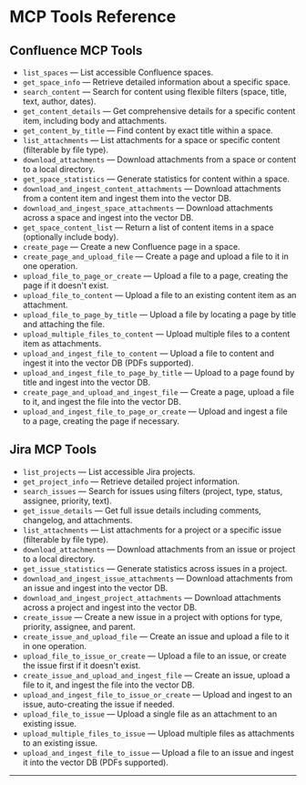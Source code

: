 # MCP Tools Reference

## Confluence MCP Tools

- `list_spaces` — List accessible Confluence spaces.
- `get_space_info` — Retrieve detailed information about a specific space.
- `search_content` — Search for content using flexible filters (space, title, text, author, dates).
- `get_content_details` — Get comprehensive details for a specific content item, including body and attachments.
- `get_content_by_title` — Find content by exact title within a space.
- `list_attachments` — List attachments for a space or specific content (filterable by file type).
- `download_attachments` — Download attachments from a space or content to a local directory.
- `get_space_statistics` — Generate statistics for content within a space.
- `download_and_ingest_content_attachments` — Download attachments from a content item and ingest them into the vector DB.
- `download_and_ingest_space_attachments` — Download attachments across a space and ingest into the vector DB.
- `get_space_content_list` — Return a list of content items in a space (optionally include body).
- `create_page` — Create a new Confluence page in a space.
- `create_page_and_upload_file` — Create a page and upload a file to it in one operation.
- `upload_file_to_page_or_create` — Upload a file to a page, creating the page if it doesn't exist.
- `upload_file_to_content` — Upload a file to an existing content item as an attachment.
- `upload_file_to_page_by_title` — Upload a file by locating a page by title and attaching the file.
- `upload_multiple_files_to_content` — Upload multiple files to a content item as attachments.
- `upload_and_ingest_file_to_content` — Upload a file to content and ingest it into the vector DB (PDFs supported).
- `upload_and_ingest_file_to_page_by_title` — Upload to a page found by title and ingest into the vector DB.
- `create_page_and_upload_and_ingest_file` — Create a page, upload a file to it, and ingest the file into the vector DB.
- `upload_and_ingest_file_to_page_or_create` — Upload and ingest a file to a page, creating the page if necessary.

## Jira MCP Tools

- `list_projects` — List accessible Jira projects.
- `get_project_info` — Retrieve detailed project information.
- `search_issues` — Search for issues using filters (project, type, status, assignee, priority, text).
- `get_issue_details` — Get full issue details including comments, changelog, and attachments.
- `list_attachments` — List attachments for a project or a specific issue (filterable by file type).
- `download_attachments` — Download attachments from an issue or project to a local directory.
- `get_issue_statistics` — Generate statistics across issues in a project.
- `download_and_ingest_issue_attachments` — Download attachments from an issue and ingest into the vector DB.
- `download_and_ingest_project_attachments` — Download attachments across a project and ingest into the vector DB.
- `create_issue` — Create a new issue in a project with options for type, priority, assignee, and parent.
- `create_issue_and_upload_file` — Create an issue and upload a file to it in one operation.
- `upload_file_to_issue_or_create` — Upload a file to an issue, or create the issue first if it doesn't exist.
- `create_issue_and_upload_and_ingest_file` — Create an issue, upload a file to it, and ingest the file into the vector DB.
- `upload_and_ingest_file_to_issue_or_create` — Upload and ingest to an issue, auto-creating the issue if needed.
- `upload_file_to_issue` — Upload a single file as an attachment to an existing issue.
- `upload_multiple_files_to_issue` — Upload multiple files as attachments to an existing issue.
- `upload_and_ingest_file_to_issue` — Upload a file to an issue and ingest it into the vector DB (PDFs supported).

---


